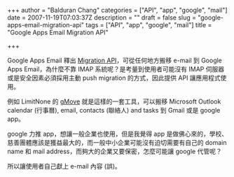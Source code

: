 +++
author = "Balduran Chang"
categories = ["API", "app", "google", "mail"]
date = 2007-11-19T07:03:37Z
description = ""
draft = false
slug = "google-apps-email-migration-api"
tags = ["API", "app", "google", "mail"]
title = "Google Apps Email Migration API"

+++


Google Apps Email 釋出 [Migration API](http://code.google.com/apis/apps/email_migration/developers_guide_protocol.html)，可從任何地方搬移 e-mail 到 Google Apps Email，為什麼不靠 IMAP 系統呢？是考量到使用者可能沒有 IMAP 伺服器或是安全因素必須採用主動 push migration 的方式，因此提供 API 讓應用程式使用。

例如 LimitNone 的 [gMove](http://www.limitnone.com/products.php?p=gmove) 就是這樣的一套工具，可以搬移 Microsoft Outlook calendar (行事曆), email, contacts (聯絡人) and tasks 到 Gmail 或是 google app。

google 力推 app，想讓一般企業也使用，但是我覺得 app 是做佛心來的，學校、慈善團體應該是獲益最大的，而一般中小企業可能沒有迫切需要有自己的 domain name 和 mail address，而夠大的企業又要保密，怎麼可能讓 google 代管呢？

所以讓使用者自己獻上 e-mail 內容 (誤)。

